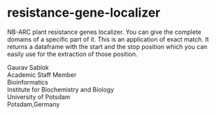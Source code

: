 # resistance-gene-localizer
NB-ARC plant resistance genes localizer. You can give the complete domains of a specific part of it. This is an application of exact match. It returns a dataframe with the start and the stop position which you can easily use for the extraction of those position. 
 
Gaurav Sablok \
Academic Staff Member \
Bioinformatics \
Institute for Biochemistry and Biology \
University of Potsdam \
Potsdam,Germany
